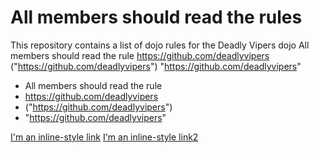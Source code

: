 All members should read the rules
==========

This repository contains a list of dojo rules for the Deadly Vipers dojo
All members should read the rule
https://github.com/deadlyvipers
("https://github.com/deadlyvipers")
"https://github.com/deadlyvipers"
* All members should read the rule
* https://github.com/deadlyvipers
* ("https://github.com/deadlyvipers")
* "https://github.com/deadlyvipers"

[I'm an inline-style link]("https://github.com/deadlyvipers")
[I'm an inline-style link2](https://github.com/deadlyvipers)
